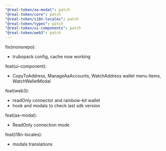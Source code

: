 ```yaml
---
"@real-token/aa-modal": patch
"@real-token/core": patch
"@real-token/i18n-locales": patch
"@real-token/types": patch
"@real-token/ui-components": patch
"@real-token/web3": patch
---
```


fix(monorepo):

- trubopack config, cache now working

feat(ui-component):

- CopyToAddress, ManageAaAccounts, WatchAddress wallet menu items, WatchWalletModal

feat(web3):

- readOnly connector and rainbow-kit wallet
- hook and modals to check last sdk version

feat(aa-modal):

- ReadOnly connection mode

feat(i18n-locales):

- modals translations
